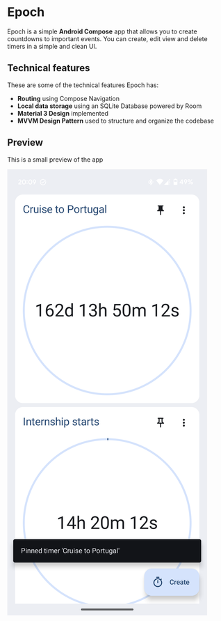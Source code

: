 # Epoch
Epoch is a simple **Android Compose** app that allows you to create countdowns to important events. You can create, edit view and delete timers in a simple and clean UI.

## Technical features
These are some of the technical features Epoch has:

- **Routing** using Compose Navigation
- **Local data storage** using an SQLite Database powered by Room
- **Material 3 Design** implemented
- **MVVM Design Pattern** used to structure and organize the codebase

## Preview
This is a small preview of the app

![The home page of the app](./assets/home.png)